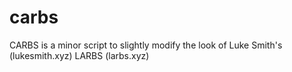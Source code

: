 # carbs
CARBS is a minor script to slightly modify the look of Luke Smith's (lukesmith.xyz) LARBS (larbs.xyz)
